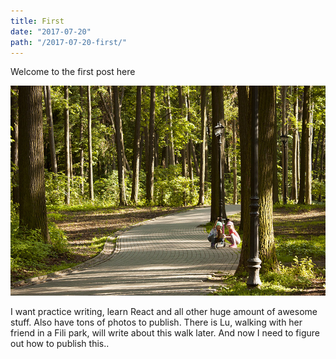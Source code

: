 ```yaml
---
title: First
date: "2017-07-20"
path: "/2017-07-20-first/"
---
```


Welcome to the first post here

![Summer Fili](./3691.jpg)

I want practice writing, learn React and all other huge amount of awesome stuff. Also have tons of
photos to publish. There is Lu, walking with her friend in a Fili park, will write
about this walk later. And now I need to figure out how to publish this..